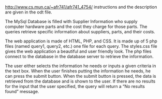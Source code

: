 http://www.cs.mun.ca/~afr741/afr741_4754/
instructions and the description are given in the odt file.

The MySql Database is filled with Supplier Information who supply computer hardware parts and the cost they charge for those parts. The queries retrieve specific information about suppliers, parts, and their costs.

The web application is made of HTML, PHP, and CSS. It is made up of 5 php files (named query1, query2, etc.) one file for each query. The styles.css file gives the web application a beautiful and user friendly look. The php files connect to the database in the database server to retrieve the information.

The user either selects the information he needs or inputs a given criteria in the text box. When the user finishes putting the information he needs, he can press the submit button. When the submit button is pressed, the data is retrieved from the database and is shown to the user. If there are no results for the input that the user specified, the query will return a “No results found” message.


